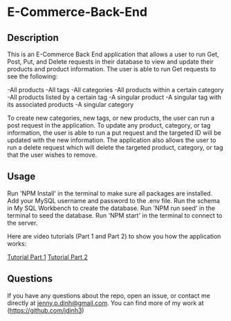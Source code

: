 # E-Commerce-Back-End

## Description

This is an E-Commerce Back End application that allows a user to run Get, Post, Put, and Delete requests in their database to view and update their products and product information. The user is able to run Get requests to see the following:

-All products
-All tags
-All categories
-All products within a certain category
-All products listed by a certain tag
-A singular product
-A singular tag with its associated products
-A singular category

To create new categories, new tags, or new products, the user can run a post request in the application. To update any product, category, or tag information, the user is able to run a put request and the targeted ID will be updated with the new information. The application also allows the user to run a delete request which will delete the targeted product, category, or tag that the user wishes to remove. 

## Usage

Run 'NPM Install' in the terminal to make sure all packages are installed.
Add your MySQL username and password to the .env file.
Run the schema in My SQL Workbench to create the database.
Run 'NPM run seed' in the terminal to seed the database.
Run 'NPM start' in the terminal to connect to the server.

Here are video tutorials (Part 1 and Part 2) to show you how the application works:

[Tutorial Part 1](https://drive.google.com/file/d/1QneYkZaNPEIVITOrONwfParR7NlCI-4t/view)
[Tutorial Part 2](https://drive.google.com/file/d/1kfUOmoRf6gmJ722WT14qEwNnexWSwReO/view)

## Questions

If you have any questions about the repo, open an issue, or contact me directly at jenny.p.dinh@gmail.com. You can find more of my work at (https://github.com/jdinh3)